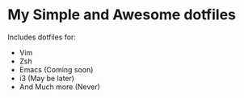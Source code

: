 # My Simple and Awesome dotfiles

Includes dotfiles for:

- Vim
- Zsh
- Emacs (Coming soon)
- i3 (May be later)
- And Much more (Never)
